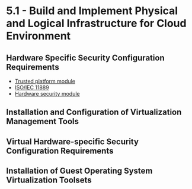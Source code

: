 # 5.1 - Build and Implement Physical and Logical Infrastructure for Cloud Environment

## Hardware Specific Security Configuration Requirements

- [Trusted platform module](../../definitions/T.md#trusted-platform-module-tpm)
- [ISO/IEC 11889](https://www.iso.org/standard/66510.html)
- [Hardware security module](../../definitions/H.md#hardware-security-module-hsm)
 
## Installation and Configuration of Virtualization Management Tools

## Virtual Hardware-specific Security Configuration Requirements

## Installation of Guest Operating System Virtualization Toolsets
